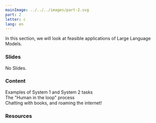 ```yaml
---
mainImage: ../../../images/part-2.svg
part: 2
letter: c
lang: en
---
```


<div class="content">

In this section, we will look at feasible applications of Large Language Models.

### Slides
No Slides.

### Content
Examples of System 1 and System 2 tasks\
The "Human in the loop" process\
Chatting with books, and roaming the internet!

### Resources

</div>
